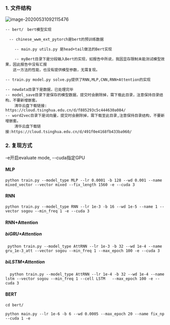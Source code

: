 ### 1. 文件结构

![image-20200531092115476](../../pictures/typora_pic/image-20200531092115476.png)

```
-- bert/　bert模型实现

　-- chinese_wwm_ext_pytorch是bert的预训练数据

    -- main.py utils.py 是head+tail做法的Bert实现

    -- myBert目录下是分段输入Bert的实现，如报告中所说，我因显存限制未能测试模型效果，因此报告中没有汇报
　　这一方法的性能，也没有提供模型参数，无需复现。

-- train.py model.py solve.py提供了RNN,MLP,CNN,RNN+Attention的实现

-- newdata目录下是数据，已处理完毕
-- model_save目录下是保存的模型数据，提交时会删除掉，需下载此目录，注意保持目录结构，不要新增嵌套。
	清华云盘下载链接: https://cloud.tsinghua.edu.cn/d/f885293c5c444630a084/
-- word2vec目录下是词向量，提交时会删除掉，需下载至此目录,注意保持目录结构，不要新增嵌套。
	清华云盘下载链接:https://cloud.tsinghua.edu.cn/d/491f0e4168fb433ba960/
```



### 2. 复现方式

-e开启evaluate mode, --cuda指定GPU

#### MLP

```
python train.py --model_type MLP --lr 0.0001 -b 128 --wd 0.001 --name mixed_vector --vector mixed --fix_length 1560 -e --cuda 3
```



#### RNN

```
python train.py --model_type RNN --lr 1e-3 -b 16 --wd 1e-5 --name 1 --vector sogou --min_freq 1 -e --cuda 3
```



#### RNN+Attention

##### biGRU+Attention

```
 python train.py --model_type AttRNN --lr 1e-3 -b 32 --wd 1e-4 --name gru_1e-3_att --vector sogou --min_freq 1 --max_epoch 100 -e --cuda 3
```

##### biLSTM+Attention

```
  python train.py --model_type AttRNN --lr 1e-4 -b 32 --wd 1e-4 --name lstm --vector sogou --min_freq 1 --cell LSTM   --max_epoch 100 -e --cuda 3
```



#### BERT

```
cd bert/

python main.py --lr 1e-6 -b 6 --wd 0.0005 --max_epoch 20 --name fix_np --cuda 1 -e
```

